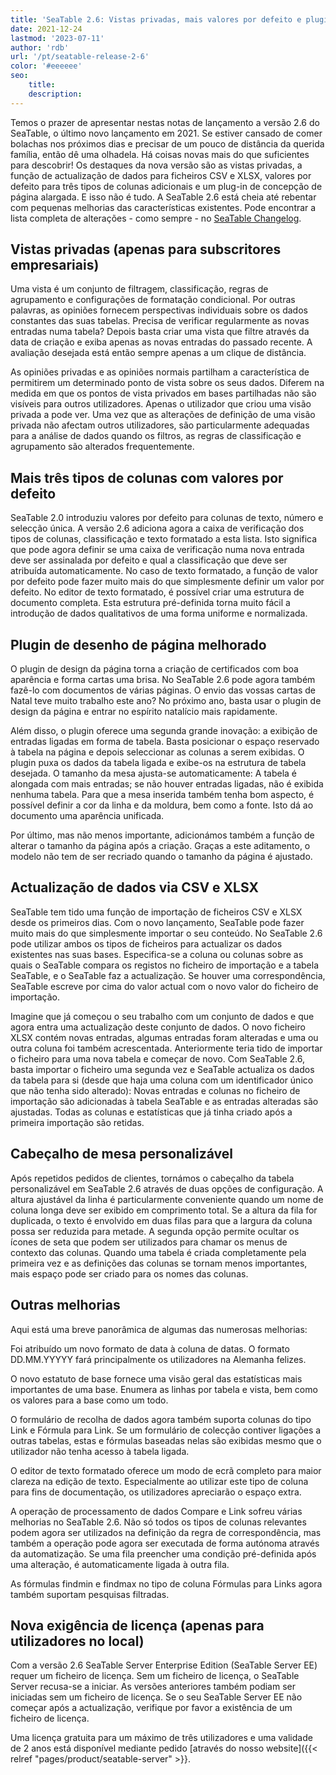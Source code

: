 ```yaml
---
title: 'SeaTable 2.6: Vistas privadas, mais valores por defeito e plugin de desenho de página melhorado'
date: 2021-12-24
lastmod: '2023-07-11'
author: 'rdb'
url: '/pt/seatable-release-2-6'
color: '#eeeeee'
seo:
    title:
    description:
---
```


Temos o prazer de apresentar nestas notas de lançamento a versão 2.6 do SeaTable, o último novo lançamento em 2021. Se estiver cansado de comer bolachas nos próximos dias e precisar de um pouco de distância da querida família, então dê uma olhadela. Há coisas novas mais do que suficientes para descobrir! Os destaques da nova versão são as vistas privadas, a função de actualização de dados para ficheiros CSV e XLSX, valores por defeito para três tipos de colunas adicionais e um plug-in de concepção de página alargada. E isso não é tudo. A SeaTable 2.6 está cheia até rebentar com pequenas melhorias das características existentes. Pode encontrar a lista completa de alterações - como sempre - no [SeaTable Changelog](https://seatable.io/pt/docs/changelog/version-2-6/).

## Vistas privadas (apenas para subscritores empresariais)

Uma vista é um conjunto de filtragem, classificação, regras de agrupamento e configurações de formatação condicional. Por outras palavras, as opiniões fornecem perspectivas individuais sobre os dados constantes das suas tabelas. Precisa de verificar regularmente as novas entradas numa tabela? Depois basta criar uma vista que filtre através da data de criação e exiba apenas as novas entradas do passado recente. A avaliação desejada está então sempre apenas a um clique de distância.

As opiniões privadas e as opiniões normais partilham a característica de permitirem um determinado ponto de vista sobre os seus dados. Diferem na medida em que os pontos de vista privados em bases partilhadas não são visíveis para outros utilizadores. Apenas o utilizador que criou uma visão privada a pode ver. Uma vez que as alterações de definição de uma visão privada não afectam outros utilizadores, são particularmente adequadas para a análise de dados quando os filtros, as regras de classificação e agrupamento são alterados frequentemente.

## Mais três tipos de colunas com valores por defeito

SeaTable 2.0 introduziu valores por defeito para colunas de texto, número e selecção única. A versão 2.6 adiciona agora a caixa de verificação dos tipos de colunas, classificação e texto formatado a esta lista. Isto significa que pode agora definir se uma caixa de verificação numa nova entrada deve ser assinalada por defeito e qual a classificação que deve ser atribuída automaticamente. No caso de texto formatado, a função de valor por defeito pode fazer muito mais do que simplesmente definir um valor por defeito. No editor de texto formatado, é possível criar uma estrutura de documento completa. Esta estrutura pré-definida torna muito fácil a introdução de dados qualitativos de uma forma uniforme e normalizada.

## Plugin de desenho de página melhorado

O plugin de design da página torna a criação de certificados com boa aparência e forma cartas uma brisa. No SeaTable 2.6 pode agora também fazê-lo com documentos de várias páginas. O envio das vossas cartas de Natal teve muito trabalho este ano? No próximo ano, basta usar o plugin de design da página e entrar no espírito natalício mais rapidamente.

Além disso, o plugin oferece uma segunda grande inovação: a exibição de entradas ligadas em forma de tabela. Basta posicionar o espaço reservado à tabela na página e depois seleccionar as colunas a serem exibidas. O plugin puxa os dados da tabela ligada e exibe-os na estrutura de tabela desejada. O tamanho da mesa ajusta-se automaticamente: A tabela é alongada com mais entradas; se não houver entradas ligadas, não é exibida nenhuma tabela. Para que a mesa inserida também tenha bom aspecto, é possível definir a cor da linha e da moldura, bem como a fonte. Isto dá ao documento uma aparência unificada.

Por último, mas não menos importante, adicionámos também a função de alterar o tamanho da página após a criação. Graças a este aditamento, o modelo não tem de ser recriado quando o tamanho da página é ajustado.

## Actualização de dados via CSV e XLSX

SeaTable tem tido uma função de importação de ficheiros CSV e XLSX desde os primeiros dias. Com o novo lançamento, SeaTable pode fazer muito mais do que simplesmente importar o seu conteúdo. No SeaTable 2.6 pode utilizar ambos os tipos de ficheiros para actualizar os dados existentes nas suas bases. Especifica-se a coluna ou colunas sobre as quais o SeaTable compara os registos no ficheiro de importação e a tabela SeaTable, e o SeaTable faz a actualização. Se houver uma correspondência, SeaTable escreve por cima do valor actual com o novo valor do ficheiro de importação.

Imagine que já começou o seu trabalho com um conjunto de dados e que agora entra uma actualização deste conjunto de dados. O novo ficheiro XLSX contém novas entradas, algumas entradas foram alteradas e uma ou outra coluna foi também acrescentada. Anteriormente teria tido de importar o ficheiro para uma nova tabela e começar de novo. Com SeaTable 2.6, basta importar o ficheiro uma segunda vez e SeaTable actualiza os dados da tabela para si (desde que haja uma coluna com um identificador único que não tenha sido alterado): Novas entradas e colunas no ficheiro de importação são adicionadas à tabela SeaTable e as entradas alteradas são ajustadas. Todas as colunas e estatísticas que já tinha criado após a primeira importação são retidas.

## Cabeçalho de mesa personalizável

Após repetidos pedidos de clientes, tornámos o cabeçalho da tabela personalizável em SeaTable 2.6 através de duas opções de configuração. A altura ajustável da linha é particularmente conveniente quando um nome de coluna longa deve ser exibido em comprimento total. Se a altura da fila for duplicada, o texto é envolvido em duas filas para que a largura da coluna possa ser reduzida para metade. A segunda opção permite ocultar os ícones de seta que podem ser utilizados para chamar os menus de contexto das colunas. Quando uma tabela é criada completamente pela primeira vez e as definições das colunas se tornam menos importantes, mais espaço pode ser criado para os nomes das colunas.

## Outras melhorias

Aqui está uma breve panorâmica de algumas das numerosas melhorias:

Foi atribuído um novo formato de data à coluna de datas. O formato DD.MM.YYYYY fará principalmente os utilizadores na Alemanha felizes.

O novo estatuto de base fornece uma visão geral das estatísticas mais importantes de uma base. Enumera as linhas por tabela e vista, bem como os valores para a base como um todo.

O formulário de recolha de dados agora também suporta colunas do tipo Link e Fórmula para Link. Se um formulário de colecção contiver ligações a outras tabelas, estas e fórmulas baseadas nelas são exibidas mesmo que o utilizador não tenha acesso à tabela ligada.

O editor de texto formatado oferece um modo de ecrã completo para maior clareza na edição de texto. Especialmente ao utilizar este tipo de coluna para fins de documentação, os utilizadores apreciarão o espaço extra.

A operação de processamento de dados Compare e Link sofreu várias melhorias no SeaTable 2.6. Não só todos os tipos de colunas relevantes podem agora ser utilizados na definição da regra de correspondência, mas também a operação pode agora ser executada de forma autónoma através da automatização. Se uma fila preencher uma condição pré-definida após uma alteração, é automaticamente ligada à outra fila.

As fórmulas findmin e findmax no tipo de coluna Fórmulas para Links agora também suportam pesquisas filtradas.

## Nova exigência de licença (apenas para utilizadores no local)

Com a versão 2.6 SeaTable Server Enterprise Edition (SeaTable Server EE) requer um ficheiro de licença. Sem um ficheiro de licença, o SeaTable Server recusa-se a iniciar. As versões anteriores também podiam ser iniciadas sem um ficheiro de licença. Se o seu SeaTable Server EE não começar após a actualização, verifique por favor a existência de um ficheiro de licença.

Uma licença gratuita para um máximo de três utilizadores e uma validade de 2 anos está disponível mediante pedido [através do nosso website]({{< relref "pages/product/seatable-server" >}}.
